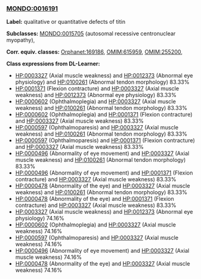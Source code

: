 
### [MONDO:0016191](http://purl.obolibrary.org/obo/MONDO_0016191)
**Label:** qualitative or quantitative defects of titin

**Subclasses:** [MONDO:0015705](http://purl.obolibrary.org/obo/MONDO_0015705) (autosomal recessive centronuclear myopathy), 

**Corr. equiv. classes:** [Orphanet:169186](http://www.orpha.net/ORDO/Orphanet_169186), [OMIM:615959](http://purl.obolibrary.org/obo/OMIM_615959), [OMIM:255200](http://purl.obolibrary.org/obo/OMIM_255200), 

**Class expressions from DL-Learner:**

- [HP:0003327](http://purl.obolibrary.org/obo/HP_0003327) (Axial muscle weakness) and [HP:0012373](http://purl.obolibrary.org/obo/HP_0012373) (Abnormal eye physiology) and [HP:0100261](http://purl.obolibrary.org/obo/HP_0100261) (Abnormal tendon morphology) 83.33%
- [HP:0001371](http://purl.obolibrary.org/obo/HP_0001371) (Flexion contracture) and [HP:0003327](http://purl.obolibrary.org/obo/HP_0003327) (Axial muscle weakness) and [HP:0012373](http://purl.obolibrary.org/obo/HP_0012373) (Abnormal eye physiology) 83.33%
- [HP:0000602](http://purl.obolibrary.org/obo/HP_0000602) (Ophthalmoplegia) and [HP:0003327](http://purl.obolibrary.org/obo/HP_0003327) (Axial muscle weakness) and [HP:0100261](http://purl.obolibrary.org/obo/HP_0100261) (Abnormal tendon morphology) 83.33%
- [HP:0000602](http://purl.obolibrary.org/obo/HP_0000602) (Ophthalmoplegia) and [HP:0001371](http://purl.obolibrary.org/obo/HP_0001371) (Flexion contracture) and [HP:0003327](http://purl.obolibrary.org/obo/HP_0003327) (Axial muscle weakness) 83.33%
- [HP:0000597](http://purl.obolibrary.org/obo/HP_0000597) (Ophthalmoparesis) and [HP:0003327](http://purl.obolibrary.org/obo/HP_0003327) (Axial muscle weakness) and [HP:0100261](http://purl.obolibrary.org/obo/HP_0100261) (Abnormal tendon morphology) 83.33%
- [HP:0000597](http://purl.obolibrary.org/obo/HP_0000597) (Ophthalmoparesis) and [HP:0001371](http://purl.obolibrary.org/obo/HP_0001371) (Flexion contracture) and [HP:0003327](http://purl.obolibrary.org/obo/HP_0003327) (Axial muscle weakness) 83.33%
- [HP:0000496](http://purl.obolibrary.org/obo/HP_0000496) (Abnormality of eye movement) and [HP:0003327](http://purl.obolibrary.org/obo/HP_0003327) (Axial muscle weakness) and [HP:0100261](http://purl.obolibrary.org/obo/HP_0100261) (Abnormal tendon morphology) 83.33%
- [HP:0000496](http://purl.obolibrary.org/obo/HP_0000496) (Abnormality of eye movement) and [HP:0001371](http://purl.obolibrary.org/obo/HP_0001371) (Flexion contracture) and [HP:0003327](http://purl.obolibrary.org/obo/HP_0003327) (Axial muscle weakness) 83.33%
- [HP:0000478](http://purl.obolibrary.org/obo/HP_0000478) (Abnormality of the eye) and [HP:0003327](http://purl.obolibrary.org/obo/HP_0003327) (Axial muscle weakness) and [HP:0100261](http://purl.obolibrary.org/obo/HP_0100261) (Abnormal tendon morphology) 83.33%
- [HP:0000478](http://purl.obolibrary.org/obo/HP_0000478) (Abnormality of the eye) and [HP:0001371](http://purl.obolibrary.org/obo/HP_0001371) (Flexion contracture) and [HP:0003327](http://purl.obolibrary.org/obo/HP_0003327) (Axial muscle weakness) 83.33%
- [HP:0003327](http://purl.obolibrary.org/obo/HP_0003327) (Axial muscle weakness) and [HP:0012373](http://purl.obolibrary.org/obo/HP_0012373) (Abnormal eye physiology) 74.16%
- [HP:0000602](http://purl.obolibrary.org/obo/HP_0000602) (Ophthalmoplegia) and [HP:0003327](http://purl.obolibrary.org/obo/HP_0003327) (Axial muscle weakness) 74.16%
- [HP:0000597](http://purl.obolibrary.org/obo/HP_0000597) (Ophthalmoparesis) and [HP:0003327](http://purl.obolibrary.org/obo/HP_0003327) (Axial muscle weakness) 74.16%
- [HP:0000496](http://purl.obolibrary.org/obo/HP_0000496) (Abnormality of eye movement) and [HP:0003327](http://purl.obolibrary.org/obo/HP_0003327) (Axial muscle weakness) 74.16%
- [HP:0000478](http://purl.obolibrary.org/obo/HP_0000478) (Abnormality of the eye) and [HP:0003327](http://purl.obolibrary.org/obo/HP_0003327) (Axial muscle weakness) 74.16%


